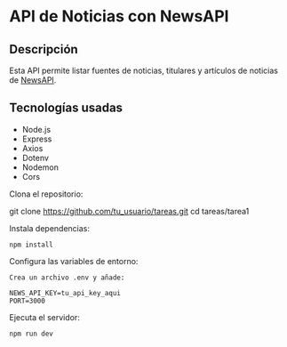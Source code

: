# API de Noticias con NewsAPI

## Descripción
Esta API permite listar fuentes de noticias, titulares y artículos de noticias de [NewsAPI](https://newsapi.org/).

## Tecnologías usadas
- Node.js
- Express
- Axios
- Dotenv
- Nodemon
- Cors

Clona el repositorio:
   
   git clone https://github.com/tu_usuario/tareas.git
   cd tareas/tarea1

Instala dependencias:

    npm install

Configura las variables de entorno:

    Crea un archivo .env y añade:

    NEWS_API_KEY=tu_api_key_aqui
    PORT=3000

Ejecuta el servidor:

    npm run dev